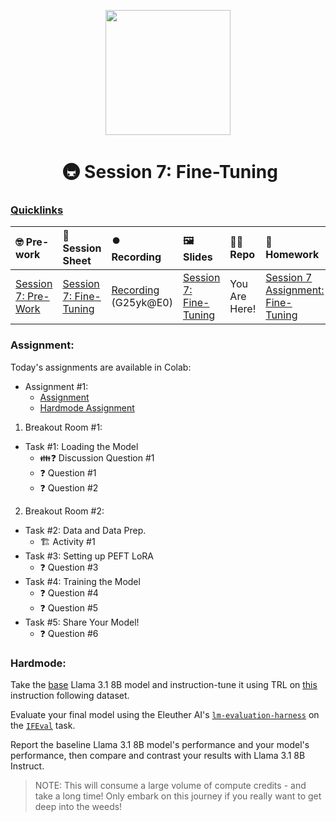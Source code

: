 <p align = "center" draggable=”false” ><img src="https://github.com/AI-Maker-Space/LLM-Dev-101/assets/37101144/d1343317-fa2f-41e1-8af1-1dbb18399719" 
     width="200px"
     height="auto"/>
</p>

<h1 align="center" id="heading"> 🚇 Session 7: Fine-Tuning</h1>

### [Quicklinks](https://github.com/AI-Maker-Space/LLM-Engineering-Foundations-to-SLMs/tree/main/00_AIM_Quicklinks)

| 🤓 Pre-work | 📰 Session Sheet | ⏺️ Recording     | 🖼️ Slides        | 👨‍💻 Repo         | 📝 Homework      | 📁 Feedback       |
|:-----------------|:-----------------|:-----------------|:-----------------|:-----------------|:-----------------|:-----------------|
| [Session 7: Pre-Work](https://www.notion.so/Session-7-Fine-Tuning-Coming-Soon-143cd547af3d80a9af10fade95ad3a20?pvs=4#d21a3fa3f2684b4db256c708336c6712) | [Session 7: Fine-Tuning](https://www.notion.so/Session-7-Fine-Tuning-Coming-Soon-143cd547af3d80a9af10fade95ad3a20) |  [Recording](https://us02web.zoom.us/rec/component-page?action=viewdetailpage&sharelevel=meeting&useWhichPasswd=meeting&clusterId=us02&componentName=need-password&meetingId=-n2vdN6PWvEgNdydcp_6WCIAXZRRq5gOCCFDwuo3t_rLbd2Zff_pCBkxdRDwn7Ok.hsgair8mCe2uMpJF&originRequestUrl=https%3A%2F%2Fus02web.zoom.us%2Frec%2Fshare%2FoZp_0ZXoeaJlgy37hD1mgPQPZlfyPFRrn7fKaGMyChUiHVlK74cyae-wF95zmv5v.bqKOThUv5gRQoyKd)  (G25yk@E0) | [Session 7: Fine-Tuning](https://www.canva.com/design/DAGY7ZxFsRU/-pDrpf61S1_c60nC1ufwnQ/edit?utm_content=DAGY7ZxFsRU&utm_campaign=designshare&utm_medium=link2&utm_source=sharebutton) | You Are Here!  | [Session 7 Assignment: Fine-Tuning](https://forms.gle/oiyErT4ZZgkm6gfN6) |  [Feedback: LLME3 Cohort, Session 7](https://forms.gle/6MvFhqA29L3FAsbY8) |


### Assignment: 

Today's assignments are available in Colab:
- Assignment #1: 
    - [Assignment](https://colab.research.google.com/drive/18KDy41LCsTKpg6M03A94VkGqRuVJx4yA?usp=sharing)
    - [Hardmode Assignment](https://colab.research.google.com/drive/1lXa2jU2_7aEduHI5x2TWZ5x3VawLKSKa?usp=sharing)

1. Breakout Room #1:
  - Task #1: Loading the Model
    - 👪❓ Discussion Question #1
    - ❓ Question #1
    - ❓ Question #2
2. Breakout Room #2:
  - Task #2: Data and Data Prep.
    - 🏗️ Activity #1
  - Task #3: Setting up PEFT LoRA
    - ❓ Question #3
  - Task #4: Training the Model
    - ❓ Question #4
    - ❓ Question #5
  - Task #5: Share Your Model!
    - ❓ Question #6
   
### Hardmode:

Take the [base](https://huggingface.co/meta-llama/Llama-3.1-8B) Llama 3.1 8B model and instruction-tune it using TRL on [this](https://huggingface.co/datasets/yahma/alpaca-cleaned) instruction following dataset. 

Evaluate your final model using the Eleuther AI's [`lm-evaluation-harness`](https://github.com/EleutherAI/lm-evaluation-harness/tree/main) on the [`IFEval`](https://github.com/EleutherAI/lm-evaluation-harness/blob/main/lm_eval/tasks/ifeval/README.md) task.

Report the baseline Llama 3.1 8B model's performance and your model's performance, then compare and contrast your results with Llama 3.1 8B Instruct.

> NOTE: This will consume a large volume of compute credits - and take a long time! Only embark on this journey if you really want to get deep into the weeds!
